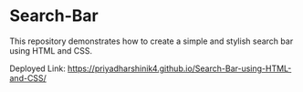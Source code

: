 # Search-Bar
This repository demonstrates how to create a simple and stylish search bar using HTML and CSS.

Deployed Link:
https://priyadharshinik4.github.io/Search-Bar-using-HTML-and-CSS/
